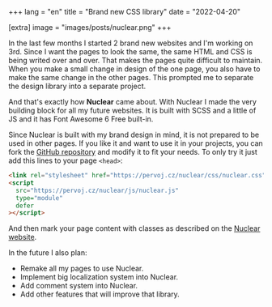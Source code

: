 +++
lang = "en"
title = "Brand new CSS library"
date = "2022-04-20"

[extra]
image = "images/posts/nuclear.png"
+++

In the last few months I started 2 brand new websites and I'm working on 3rd. Since I want the pages to look the same, the same HTML and CSS is being writed over and over. That makes the pages quite difficult to maintain. When you make a small change in design of the one page, you also have to make the same change in the other pages. This prompted me to separate the design library into a separate project.

And that's exactly how **Nuclear** came about. With Nuclear I made the very building block for all my future websites. It is built with SCSS and a little of JS and it has Font Awesome 6 Free built-in.

Since Nuclear is built with my brand design in mind, it is not prepared to be used in other pages. If you like it and want to use it in your projects, you can fork the [GitHub repository](https://github.com/pervoj/nuclear) and modify it to fit your needs. To only try it just add this lines to your page `<head>`:

```html
<link rel="stylesheet" href="https://pervoj.cz/nuclear/css/nuclear.css" />
<script
  src="https://pervoj.cz/nuclear/js/nuclear.js"
  type="module"
  defer
></script>
```

And then mark your page content with classes as described on the [Nuclear website](https://pervoj.cz/nuclear/).

In the future I also plan:

- Remake all my pages to use Nuclear.
- Implement big localization system into Nuclear.
- Add comment system into Nuclear.
- Add other features that will improve that library.
